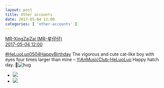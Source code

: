 ```yaml
---
layout: post
title: Other accounts
date: 2017-05-04 12:00
categories: [ 'other-accounts' ]
---
```


<div class="weibo-post-name">
  <a href="http://weibo.com/u/6087405016">MR-XingZaiZai (MR-星仔仔)</a>
</div>
<div class="weibo-info">
  <a href="http://weibo.com/6087405016/F1x0KaUQY">2017-05-04 12:00</a>
</div>

[#HeLuoLuo0504HappyBirthday](http://weibo.com/p/1008082bc17c3565071927d08eccf4ec94e83e) The vigorous and cute cat-like boy with eyes four times larger than mine – [YiAnMusicClub-HeLuoLuo](http://weibo.com/u/6117570574) Happy hatch day. :birthday:![hug](http://img.t.sinajs.cn/t4/appstyle/expression/ext/normal/70/pcmoren_baobao_org.png)

<!-- more -->

<ul class="weibo-pic-list-1">
  <li class="weibo-pic">
    <a href="https://wx4.sinaimg.cn/mw690/006DY87Sgy1ff96ow8iwnj30yg1cpn3q.jpg"><img src="https://wx4.sinaimg.cn/thumb150/006DY87Sgy1ff96ow8iwnj30yg1cpn3q.jpg" /></a>
  </li>
  <li class="weibo-pic">
    <a href="https://wx1.sinaimg.cn/mw690/006DY87Sgy1ff96oyyn9pj31ho1zkahi.jpg"><img src="https://wx1.sinaimg.cn/thumb150/006DY87Sgy1ff96oyyn9pj31ho1zkahi.jpg" /></a>
  </li>
</ul>
